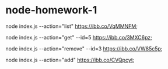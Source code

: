 # node-homework-1

node index.js --action="list"
https://ibb.co/VqMMNFM;

node index.js --action="get" --id=5
https://ibb.co/3MXC6pz;

node index.js --action="remove" --id=3
https://ibb.co/VW85c5p;

node index.js --action="add"
https://ibb.co/CVQpcyt;
